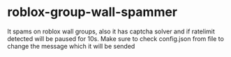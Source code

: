 # roblox-group-wall-spammer
It spams on roblox wall groups, also it has captcha solver and if ratelimit detected will be paused for 10s. Make sure to check config.json from file to change the message which it will be sended
